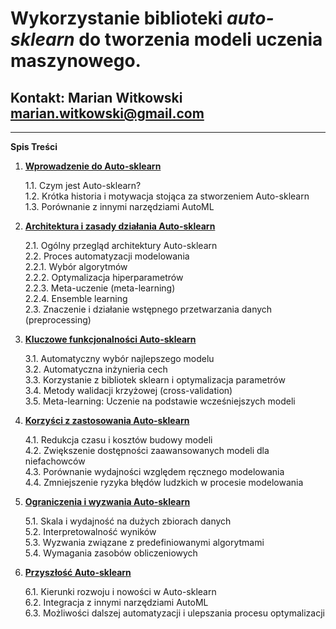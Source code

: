
# Wykorzystanie biblioteki *auto-sklearn* do tworzenia modeli uczenia maszynowego.

## Kontakt: Marian Witkowski marian.witkowski@gmail.com
---

**Spis Treści**

1. **<a href='01-wprowadzenie.md'>Wprowadzenie do Auto-sklearn</a>**
   
   1.1. Czym jest Auto-sklearn?  
   1.2. Krótka historia i motywacja stojąca za stworzeniem Auto-sklearn  
   1.3. Porównanie z innymi narzędziami AutoML  

2. **<a href='02-architektura.md'>Architektura i zasady działania Auto-sklearn</a>**
   
   2.1. Ogólny przegląd architektury Auto-sklearn  
   2.2. Proces automatyzacji modelowania  
      2.2.1. Wybór algorytmów  
      2.2.2. Optymalizacja hiperparametrów  
      2.2.3. Meta-uczenie (meta-learning)  
      2.2.4. Ensemble learning  
   2.3. Znaczenie i działanie wstępnego przetwarzania danych (preprocessing)  

3. **<a href='03-funkcjonalnosci.md'>Kluczowe funkcjonalności Auto-sklearn</a>**
 
   3.1. Automatyczny wybór najlepszego modelu  
   3.2. Automatyczna inżynieria cech  
   3.3. Korzystanie z bibliotek sklearn i optymalizacja parametrów  
   3.4. Metody walidacji krzyżowej (cross-validation)  
   3.5. Meta-learning: Uczenie na podstawie wcześniejszych modeli  
   
4. **<a href='04-korzysci.md'>Korzyści z zastosowania Auto-sklearn</a>**
                                                                     
   4.1. Redukcja czasu i kosztów budowy modeli  
   4.2. Zwiększenie dostępności zaawansowanych modeli dla niefachowców  
   4.3. Porównanie wydajności względem ręcznego modelowania  
   4.4. Zmniejszenie ryzyka błędów ludzkich w procesie modelowania  

5. **<a href='05-ograniczenia.md'>Ograniczenia i wyzwania Auto-sklearn</a>**
   
   5.1. Skala i wydajność na dużych zbiorach danych  
   5.2. Interpretowalność wyników  
   5.3. Wyzwania związane z predefiniowanymi algorytmami  
   5.4. Wymagania zasobów obliczeniowych  

6. **<a href='06-przyszlosc.md'>Przyszłość Auto-sklearn</a>**
   
   6.1. Kierunki rozwoju i nowości w Auto-sklearn  
   6.2. Integracja z innymi narzędziami AutoML  
   6.3. Możliwości dalszej automatyzacji i ulepszania procesu optymalizacji  
